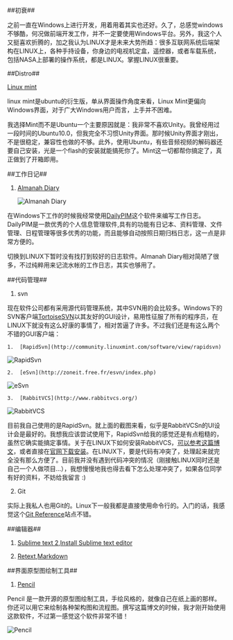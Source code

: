 ##初衰##

之前一直在Windows上进行开发，用着用着其实也还好。久了，总感觉windows不够酷，何况做前端开发工作，并不一定要使用Windows平台。另外，我这个人又挺喜欢折腾的，加之我认为LINUX才是未来大势所趋：很多互联网系统后端架构在LINUX上，各种手持设备，你身边的电视机定盒，遥控器，或者车载系统，包括NASA上部署的操作系统，都是LINUX。掌握LINUX很重要。

##Distro##

[Linux mint](http://www.linuxmint.com/)

linux mint是ubuntu的衍生版，单从界面操作角度来看，Linux Mint更偏向Windows界面，对于广大Windows用户而言，上手并不困难。

我选择Mint而不是Ubuntu一个主要原因就是：我非常不喜欢Unity。我曾经用过一段时间的Ubuntu10.0，但我完全不习惯Unity界面。那时候Unity界面才刚出，不是很稳定，兼容性也做的不够。此外，使用Ubuntu，有些音频视频的解码器还要自己安装，光是一个flash的安装就能搞死你了。Mint这一切都帮你搞定了，真正做到了开箱即用。

##工作日记##

1.  [Almanah Diary](https://wiki.gnome.org/Almanah_Diary)   

    ![Almanah Diary](https://wiki.gnome.org/Almanah_Diary?action=AttachFile&do=get&target=screenshot-almanah-diary.png)

在Windows下工作的时候我经常使用[DailyPIM](http://www.dailypim.com/)这个软件来编写工作日志。 DailyPIM是一款优秀的个人信息管理软件,具有的功能有日记本、资料管理、文件管理、日程管理等很多优秀的功能，而且能够自动按照日期归档日志，这一点是非常方便的。

切换到LINUX下暂时没有找打到较好的日志软件。Almanah Diary相对简陋了很多，不过纯粹用来记流水帐的工作日志，其实也够用了。

##代码管理##

1.  svn

现在软件公司都有采用源代码管理系统，其中SVN用的会比较多。Windows下的SVN客户端[TortoiseSVN](http://tortoisesvn.net/downloads.html)以其友好的GUI设计，易用性征服了所有的程序员，在LINUX下就没有这么好康的事情了，相对苦逼了许多。不过我们还是有这么两个不错的GUI客户端：   

    1.  [RapidSvn](http://community.linuxmint.com/software/view/rapidsvn)   
    
![RapidSvn](http://rapidsvn.tigris.org/screenshots/linux-1024x768-1.png)    
    
    2.  [eSvn](http://zoneit.free.fr/esvn/index.php)    
    
![eSvn](http://zoneit.free.fr/esvn/img/612-ss1_o.png)
    
    3.  [RabbitVCS](http://www.rabbitvcs.org/)  
    
![RabbitVCS](http://www.rabbitvcs.org/images/screenshots/git-log.png)
    
目前我自己使用的是RapidSvn。就上面的截图来看，似乎是RabbitVCSn的UI设计会是最好的。我想我应该尝试使用下，RapidSvn给我的感觉还是有点粗糙的，虽然它确实能搞定事情。关于在LINUX下如何安装RabbitVCS，[可以参考这篇博文](http://xfeng.me/linux-svn-tool-rabbitvcs/)，或者直接在[官网下载安装](http://wiki.rabbitvcs.org/wiki/download)。在LINUX下，要是代码有冲突了，处理起来就完全没有那么方便了。目前我并没有遇到代码冲突的情况（刚接触LINUX同时还是自己一个人做项目...），我想慢慢地我也得去看下怎么处理冲突了，如果各位同学有好的资料，不妨给我留言 :)

2.  Git

实际上我私人也用Git的。Linux下一般我都是直接使用命令行的。入门的话，我感觉这个[Git Reference](http://gitref.org/)站点不错。

##编辑器##

1.  [Sublime text 2](http://www.sublimetext.com/),[Install Sublime text editor](http://community.linuxmint.com/tutorial/view/907)

2.  [Retext](http://sourceforge.net/projects/retext/),[Markdown](http://en.wikipedia.org/wiki/Markdown)

##界面原型图绘制工具##

1.  [Pencil](http://pencil.evolus.vn/)

Pencil 是一款开源的原型图绘制工具，手绘风格的，就像自己在纸上画的那样。你还可以用它来绘制各种架构图和流程图。撰写这篇博文的时候，我才刚开始使用这款软件，不过第一感觉这个软件非常不错！

![Pencil](http://static.oschina.net/uploads/img/201105/30220353_D76f.jpg)
